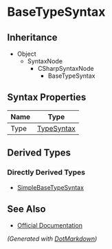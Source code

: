 # BaseTypeSyntax

## Inheritance

* Object
  * SyntaxNode
    * CSharpSyntaxNode
      * BaseTypeSyntax

## Syntax Properties

| Name | Type                        |
| ---- | --------------------------- |
| Type | [TypeSyntax](TypeSyntax.md) |

## Derived Types

### Directly Derived Types

* [SimpleBaseTypeSyntax](SimpleBaseTypeSyntax.md)

## See Also

* [Official Documentation](https://docs.microsoft.com/en-us/dotnet/api/microsoft.codeanalysis.csharp.syntax.basetypesyntax)


*\(Generated with [DotMarkdown](http://github.com/JosefPihrt/DotMarkdown)\)*